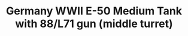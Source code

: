 ---
layout: product
title: "Germany WWII E-50 Medium Tank with 88/L71 gun (middle turret)"
price: "1800" 
desc: "Maketa"
img_path: "/assets/img/UA72074.jpg"
brand: "N/A"
available: false
special_offer: false
new: false
soon: false
cat: "010000"
subcat: "013300"
subsubcat: "0N/A"
sifra: "UA72074"
popular: false
---